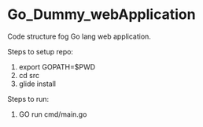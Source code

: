 # Go_Dummy_webApplication
Code structure fog Go lang web application.

Steps to setup repo:
1. export GOPATH=$PWD
2. cd src
3. glide install

Steps to run:
1. GO run cmd/main.go
